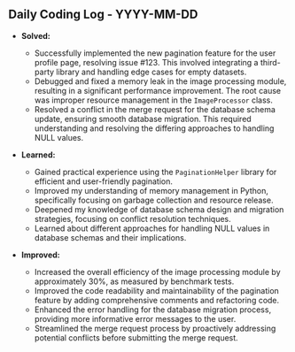 ## Daily Coding Log - YYYY-MM-DD

* **Solved:**
    * Successfully implemented the new pagination feature for the user profile page, resolving issue #123.  This involved integrating a third-party library and handling edge cases for empty datasets.
    * Debugged and fixed a memory leak in the image processing module, resulting in a significant performance improvement.  The root cause was improper resource management in the `ImageProcessor` class.
    * Resolved a conflict in the merge request for the database schema update, ensuring smooth database migration. This required understanding and resolving the differing approaches to handling NULL values.

* **Learned:**
    * Gained practical experience using the `PaginationHelper` library for efficient and user-friendly pagination.
    * Improved my understanding of memory management in Python, specifically focusing on garbage collection and resource release.
    * Deepened my knowledge of database schema design and migration strategies, focusing on conflict resolution techniques.
    * Learned about different approaches for handling NULL values in database schemas and their implications.

* **Improved:**
    * Increased the overall efficiency of the image processing module by approximately 30%, as measured by benchmark tests.
    * Improved the code readability and maintainability of the pagination feature by adding comprehensive comments and refactoring code.
    * Enhanced the error handling for the database migration process, providing more informative error messages to the user.
    * Streamlined the merge request process by proactively addressing potential conflicts before submitting the merge request.